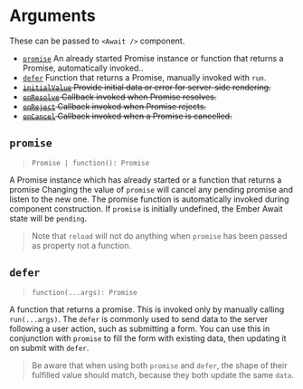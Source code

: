# Arguments

These can be passed to `<Await />` component.

- [`promise`](#promise) An already started Promise instance or function that returns a Promise, automatically invoked..
- [`defer`](#defer) Function that returns a Promise, manually invoked with `run`.
- ~~[`initialValue`](#initialvalue) Provide initial data or error for server-side rendering.~~
- ~~[`onResolve`](#onresolve) Callback invoked when Promise resolves.~~
- ~~[`onReject`](#onreject) Callback invoked when Promise rejects.~~
- ~~[`onCancel`](#oncancel) Callback invoked when a Promise is cancelled.~~

## `promise`

> `Promise | function(): Promise`

A Promise instance which has already started or a function that returns a promise Changing the value of `promise` will cancel any pending promise and listen to the new one. The promise function is automatically invoked during component construction. If `promise` is initially undefined, the Ember Await state will be `pending`.

> Note that `reload` will not do anything when `promise` has been passed as property not a function.

## `defer`

> `function(...args): Promise`

A function that returns a promise. This is invoked only by manually calling `run(...args)`. The `defer` is commonly used to send data to the server following a user action, such as submitting a form. You can use this in conjunction with `promise` to fill the form with existing data, then updating it on submit with `defer`.

> Be aware that when using both `promise` and `defer`, the shape of their fulfilled value should match, because they both update the same `data`.
